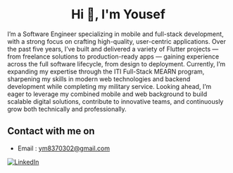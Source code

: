 <h1 align="center">Hi 👋, I'm Yousef</h1>
<p dir="auto">I’m a Software Engineer specializing in mobile and full-stack development, with a strong focus on crafting high-quality, user-centric applications. Over the past five years, I’ve built and delivered a variety of Flutter projects — from freelance solutions to production-ready apps — gaining experience across the full software lifecycle, from design to deployment. Currently, I’m expanding my expertise through the ITI Full-Stack MEARN program, sharpening my skills in modern web technologies and backend development while completing my military service. Looking ahead, I’m eager to leverage my combined mobile and web background to build scalable digital solutions, contribute to innovative teams, and continuously grow both technically and professionally.</p>

<h2 class="heading-element" dir="auto"> Contact with me on </h2>
  
<ul dir="auto">
<li>Email : <a href="mailto:ym8370302@gmail.com">ym8370302@gmail.com</a></li>
</ul>

<p dir="auto">
  <a href="https://www.linkedin.com/in/yousef-mohamed-49b696229/" rel="nofollow">
    <img 
      alt="LinkedIn" 
      src="https://img.shields.io/badge/linkedin-0077b5.svg?style=for-the-badge&logo=linkedin&logoColor=white" 
      style="max-width: 100%;">
  </a>
</p>
